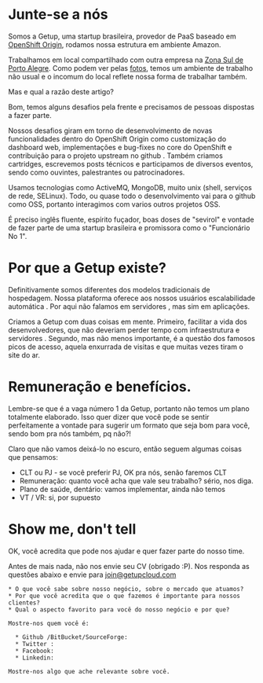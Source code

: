 Junte-se a nós
==============

Somos a Getup, uma startup brasileira, provedor de PaaS baseado em [OpenShift Origin](https://github.com/openshift), rodamos nossa estrutura em ambiente Amazon. 
 
Trabalhamos em local compartilhado com outra empresa na [Zona Sul de Porto Alegre](https://maps.google.com/maps?f=q&source=s_q&hl=en&geocode=&q=Getup+Cloud&aq=0&oq=getup+cloud&sll=-29.688053,-48.955078&sspn=25.960019,46.538086&vpsrc=0&ie=UTF8&hq=Getup+Cloud&hnear=&ll=-30.1187,-51.239719&spn=0.101564,0.181789&t=m&z=13&iwloc=A&cid=9764247768875011687). Como podem ver pelas [fotos](https://www.facebook.com/media/set/?set=a.195184477230046.49148.193285710753256&type=3), temos um ambiente de trabalho não usual e o incomum do local reflete nossa forma de trabalhar também.

Mas e qual a razão deste artigo?
 
Bom, temos alguns desafios pela frente e precisamos de pessoas dispostas a fazer parte.

Nossos desafios giram em torno de desenvolvimento de novas funcionalidades dentro do OpenShift Origin como  customização do dashboard web, implementações e bug-fixes no core do OpenShift e contribuição para o projeto upstream no github . Também criamos cartridges, escrevemos posts técnicos e  participamos de  diversos eventos, sendo como ouvintes, palestrantes ou patrocinadores. 
 
Usamos tecnologias como ActiveMQ, MongoDB, muito unix (shell, serviços de rede, SELinux). Todo, ou quase todo o desenvolvimento vai para o github como OSS,  portanto interagimos com varios outros projetos OSS. 
 
É preciso inglês fluente, espírito fuçador, boas doses de "sevirol" e vontade de fazer parte de uma startup brasileira e promissora como o "Funcionário No 1".

Por que a Getup existe?
=======================

Definitivamente somos diferentes dos modelos tradicionais de hospedagem. Nossa plataforma oferece aos nossos usuários escalabilidade automática . Por aqui não falamos em servidores , mas sim em aplicações. 

Criamos a Getup com duas coisas em mente. Primeiro, facilitar a vida dos desenvolvedores, que não deveriam perder tempo com infraestrutura e servidores . Segundo, mas não menos importante, é a questão dos famosos picos de acesso, aquela enxurrada de visitas e que muitas vezes tiram o site do ar.

Remuneração e benefícios.
=========================

Lembre-se que é a vaga número 1 da Getup, portanto não temos um plano totalmente elaborado. Isso quer dizer que você pode se sentir perfeitamente a vontade para sugerir um formato que seja bom para você, sendo bom pra nós também, pq não?!

Claro que não vamos deixá-lo no escuro, então seguem algumas coisas que pensamos:
 
* CLT ou PJ - se você preferir PJ, OK pra nós, senão faremos CLT
* Remuneração: quanto você acha que vale seu trabalho? sério, nos diga.
* Plano de saúde, dentário: vamos implementar, ainda não temos
* VT / VR: si, por supuesto 

Show me, don't tell
===================

OK, você acredita que pode nos ajudar e quer fazer parte do nosso time.

Antes de mais nada, não nos envie seu CV (obrigado :P). Nos responda as questões abaixo e envie para [join@getupcloud.com](mailto:join@getupcloud.com)

```
* O que você sabe sobre nosso negócio, sobre o mercado que atuamos?
* Por que você acredita que o que fazemos é importante para nossos clientes?
* Qual o aspecto favorito para você do nosso negócio e por que?

Mostre-nos quem você é:
 
  * Github /BitBucket/SourceForge:
  * Twitter :
  * Facebook:
  * Linkedin:

Mostre-nos algo que ache relevante sobre você.
```

